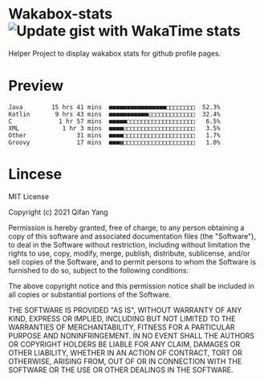 # Wakabox-stats ![Update gist with WakaTime stats](https://github.com/underwindfall/wakabox-stats/workflows/Update%20gist%20with%20WakaTime%20stats/badge.svg)

  Helper Project to display wakabox stats for github profile pages. 
 # Preview 
  
  ```  
 Java        15 hrs 41 mins  ■■■■■■■■■■■■■■■■□□□□□□□□  52.3%
Kotlin       9 hrs 43 mins  ■■■■■■■■■■■◱□□□□□□□□□□□□  32.4%
C             1 hr 57 mins  ■■■■■□□□□□□□□□□□□□□□□□□□   6.5%
XML            1 hr 3 mins  ■■■■◱□□□□□□□□□□□□□□□□□□□   3.5%
Other              31 mins  ■■■■□□□□□□□□□□□□□□□□□□□□   1.7%
Groovy             17 mins  ■■■▦□□□□□□□□□□□□□□□□□□□□   1.0% 
 ``` 
  
 
 # Lincese 

  MIT License

  Copyright (c) 2021 Qifan Yang
  
  Permission is hereby granted, free of charge, to any person obtaining a copy
  of this software and associated documentation files (the "Software"), to deal
  in the Software without restriction, including without limitation the rights
  to use, copy, modify, merge, publish, distribute, sublicense, and/or sell
  copies of the Software, and to permit persons to whom the Software is
  furnished to do so, subject to the following conditions:
  
  The above copyright notice and this permission notice shall be included in all
  copies or substantial portions of the Software.
  
  THE SOFTWARE IS PROVIDED "AS IS", WITHOUT WARRANTY OF ANY KIND, EXPRESS OR
  IMPLIED, INCLUDING BUT NOT LIMITED TO THE WARRANTIES OF MERCHANTABILITY,
  FITNESS FOR A PARTICULAR PURPOSE AND NONINFRINGEMENT. IN NO EVENT SHALL THE
  AUTHORS OR COPYRIGHT HOLDERS BE LIABLE FOR ANY CLAIM, DAMAGES OR OTHER
  LIABILITY, WHETHER IN AN ACTION OF CONTRACT, TORT OR OTHERWISE, ARISING FROM,
  OUT OF OR IN CONNECTION WITH THE SOFTWARE OR THE USE OR OTHER DEALINGS IN THE
  SOFTWARE.
